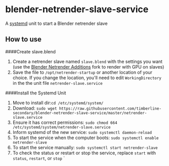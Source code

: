 # blender-netrender-slave-service
A [systemd](https://wiki.debian.org/systemd) unit to start a Blender netrender slave


## How to use
####Create slave.blend
1. Create a netrender slave named `slave.blend` with the settings you want (use the [Blender Netrender Additions](https://github.com/WARP-LAB/Blender-Network-Render-Additions) fork to render with GPU on slaves)
1. Save the file to `/opt/netrender-startup` or another location of your choice.  If you change the location, you'll need to edit `WorkingDirectory` in the the unit file `netrender-slave.service`

####Install the Systemd Unit
1. Move to install dir:`cd /etc/systemd/system/`
1. Download: `sudo wget https://raw.githubusercontent.com/timberline-secondary/blender-netrender-slave-service/master/netrender-slave.service`
1. Ensure it has correct permissions: `sudo chmod 664 /etc/systemd/system/netrender-slave.service`
1. Inform systemd of the new service: `sudo systemctl daemon-reload`
1. To start the service when the computer boots: `sudo systemctl enable netrender-slave`
1. To start the service manually: `sudo systemctl start netrender-slave`
1. To check the status or restart or stop the service, replace `start` with `status`, `restart`, or `stop` `
